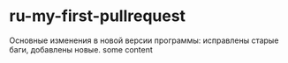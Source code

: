 # ru-my-first-pullrequest
Основные изменения в новой версии программы: исправлены старые баги, добавлены новые.
some content
